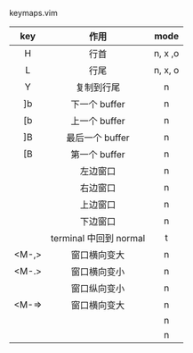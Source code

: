 keymaps.vim

|  key  |          作用          |  mode   |
| :---: | :--------------------: | :-----: |
|   H   |          行首          | n, x ,o |
|   L   |          行尾          | n, x, o |
|   Y   |       复制到行尾       |    n    |
|  ]b   |     下一个 buffer      |    n    |
|  [b   |     上一个 buffer      |    n    |
|  ]B   |    最后一个 buffer     |    n    |
|  [B   |     第一个 buffer      |    n    |
| <M-h> |        左边窗口        |    n    |
| <M-j> |        右边窗口        |    n    |
| <M-k> |        上边窗口        |    n    |
| <M-l> |        下边窗口        |    n    |
| <M-e> | terminal 中回到 normal |    t    |
| <M-,> |      窗口横向变大      |    n    |
| <M-.> |      窗口横向变小      |    n    |
| <M--> |      窗口纵向变小      |    n    |
| <M-=> |      窗口横向变大      |    n    |
| <M-o> |         <C-o>          |    n    |
| <M-i> |         <C-i>          |    n    |
